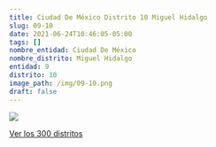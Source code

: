 ```yaml
---
title: Ciudad De México Distrito 10 Miguel Hidalgo
slug: 09-10
date: 2021-06-24T10:46:05-05:00
tags: []
nombre_entidad: Ciudad De México
nombre_distrito: Miguel Hidalgo
entidad: 9
distrito: 10
image_path: /img/09-10.png
draft: false
---
```


![](/img/09-10.png)

[Ver los 300 distritos](/docs/elecciones-2021)

